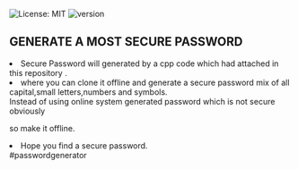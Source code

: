 ![License: MIT](https://img.shields.io/badge/License-MIT-yellow.svg)
![version](https://img.shields.io/badge/version-1.0.0-blue)
## GENERATE A MOST SECURE PASSWORD
<li>
Secure Password will generated by a cpp code which had attached in this repository .
  </li>
  <li>
where you can clone it offline and generate a secure password mix of all capital,small letters,numbers and symbols.
</li>
Instead of using online system generated password which is not secure obviously

so make it offline.
<li>
Hope you find a secure password.
  </li>
#passwordgenerator 
